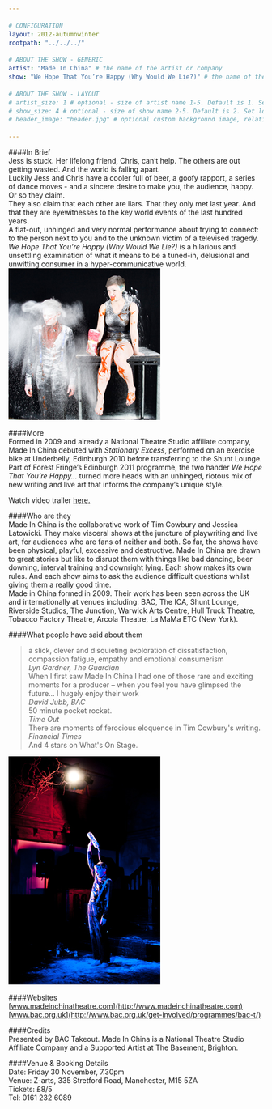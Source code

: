 ```yaml
---

# CONFIGURATION
layout: 2012-autumnwinter
rootpath: "../../../"

# ABOUT THE SHOW - GENERIC
artist: "Made In China" # the name of the artist or company
show: "We Hope That You’re Happy (Why Would We Lie?)" # the name of the show

# ABOUT THE SHOW - LAYOUT
# artist_size: 1 # optional - size of artist name 1-5. Default is 1. Set longer names to lower values
# show_size: 4 # optional - size of show name 2-5. Default is 2. Set longer names to lower values
# header_image: "header.jpg" # optional custom background image, relative to current page

---
```


####In Brief    
Jess is stuck. Her lifelong friend, Chris, can’t help. The others are out getting wasted. And the world is falling apart.    
Luckily Jess and Chris have a cooler full of beer, a goofy rapport, a series of dance moves - and a sincere desire to make you, the audience, happy.            
Or so they claim.    
They also claim that each other are liars. That they only met last year. And that they are eyewitnesses to the key world events of the last hundred years.                
A flat-out, unhinged and very normal performance about trying to connect: to the person next to you and to the unknown victim of a televised tragedy.            
*We Hope That You’re Happy (Why Would We Lie?)* is a hilarious and unsettling examination of what it means to be a tuned-in, delusional and unwitting consumer in a hyper-communicative world.    
![We Hope That You're Happy](Made-In-China_0134.jpg)    

####More    
Formed in 2009 and already a National Theatre Studio affiliate company, Made In China debuted with *Stationary Excess*, performed on an exercise bike at Underbelly, Edinburgh 2010 before transferring to the Shunt Lounge.  Part of Forest Fringe’s Edinburgh 2011 programme, the two hander *We Hope That You’re Happy…* turned more heads with an unhinged, riotous mix of new writing and live art that informs the company’s unique style.   

Watch video trailer [here.](http://vimeo.com/30622699)    

####Who are they    
Made In China is the collaborative work of Tim Cowbury and Jessica Latowicki. They make visceral shows at the juncture of playwriting and live art, for audiences who are fans of neither and both. So far, the shows have been physical, playful, excessive and destructive. Made In China are drawn to great stories but like to disrupt them with things like bad dancing, beer downing, interval training and downright lying. Each show makes its own rules. And each show aims to ask the audience difficult questions whilst giving them a really good time.            
Made in China formed in 2009. Their work has been seen across the UK and internationally at venues including: BAC, The ICA, Shunt Lounge, Riverside Studios, The Junction, Warwick Arts Centre, Hull Truck Theatre, Tobacco Factory Theatre, Arcola Theatre, La MaMa ETC (New York).    

####What people have said about them    
>a slick, clever and disquieting exploration of dissatisfaction, compassion fatigue, empathy and emotional consumerism<br>*Lyn Gardner, The Guardian*            
>When I first saw Made In China I had one of those rare and exciting moments for a producer – when you feel you have glimpsed the future… I hugely enjoy their work<br>*David Jubb, BAC*            
>50 minute pocket rocket.<br>*Time Out*            
>There are moments of ferocious eloquence in Tim Cowbury's writing.<br>*Financial Times*            
>And 4 stars on What's On Stage.    

![We Hope That You're Happy](wehopethat.jpg)    

####Websites    
[www.madeinchinatheatre.com](http://www.madeinchinatheatre.com)    
[www.bac.org.uk](http://www.bac.org.uk/get-involved/programmes/bac-t/)
      
####Credits     
Presented by BAC Takeout.  Made In China is a National Theatre Studio Affiliate Company and a Supported Artist at The Basement, Brighton.    

####Venue & Booking Details    
Date: Friday 30 November, 7.30pm    
Venue:	Z-arts, 335 Stretford Road, Manchester, M15 5ZA    
Tickets: £8/5    
Tel: 0161 232 6089    
